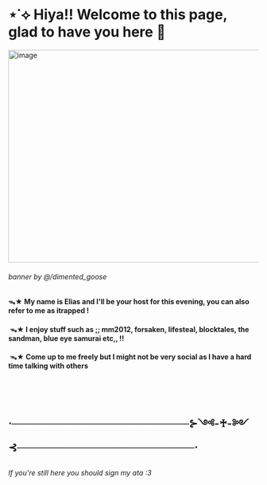 # ⋆˙⟡ Hiya!! Welcome to this page, glad to have you here 🍃


<img width="1280" height="427" alt="image" src="https://github.com/user-attachments/assets/882cbaaa-5985-4dd5-bc84-a547de8fb6b3" />

###### banner by @/dimented_goose
#### ᯓ★ My name is Elias and I'll be your host for this evening, you can also refer to me as itrapped !
#### ‎ ‎ ‎ ‎ ‎   ᯓ★  I enjoy stuff such as ;; mm2012, forsaken, lifesteal, blocktales, the sandman, blue eye samurai etc,, !!
#### ‎ ‎ᯓ★ Come up to me freely but I might not be very social as I have a hard time talking with others 
## ‎ ‎ 

## ⋅────────────────────────⊱༺-♰-༻⊰────────────────────────⋅
##
###### If you're still here you should sign my ata :3


